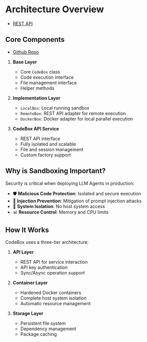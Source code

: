 # Architecture Overview

- [REST API](https://codeboxapi.com/docs)

## Core Components

- [Github Repo](https://github.com/shroominic/codebox-api)

1. **Base Layer**
   - Core `CodeBox` class
   - Code execution interface
   - File management interface
   - Helper methods

2. **Implementation Layer**
   - `LocalBox`: Local running sandbox
   - `RemoteBox`: REST API adapter for remote execution
   - `DockerBox`: Docker adapter for local parallel execution

3. **CodeBox API Service**
   - REST API interface
   - Fully isolated and scalable
   - File and session management
   - Custom factory support

## Why is Sandboxing Important?

Security is critical when deploying LLM Agents in production:

- 🛡️ **Malicious Code Protection**: Isolated and secure execution
- 🔐 **Injection Prevention**: Mitigation of prompt injection attacks
- 🏰 **System Isolation**: No host system access
- 📊 **Resource Control**: Memory and CPU limits

## How It Works

CodeBox uses a three-tier architecture:

1. **API Layer**
   - REST API for service interaction
   - API key authentication
   - Sync/Async operation support

2. **Container Layer**
   - Hardened Docker containers
   - Complete host system isolation
   - Automatic resource management

3. **Storage Layer**
   - Persistent file system
   - Dependency management
   - Package caching
